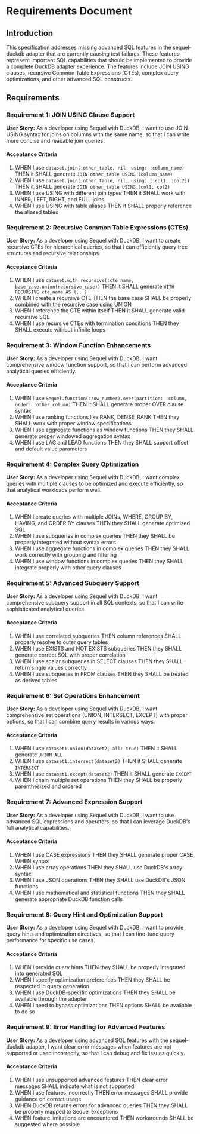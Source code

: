 # Requirements Document

## Introduction

This specification addresses missing advanced SQL features in the sequel-duckdb adapter that are currently causing test failures. These features represent important SQL capabilities that should be implemented to provide a complete DuckDB adapter experience. The features include JOIN USING clauses, recursive Common Table Expressions (CTEs), complex query optimizations, and other advanced SQL constructs.

## Requirements

### Requirement 1: JOIN USING Clause Support

**User Story:** As a developer using Sequel with DuckDB, I want to use JOIN USING syntax for joins on columns with the same name, so that I can write more concise and readable join queries.

#### Acceptance Criteria

1. WHEN I use `dataset.join(:other_table, nil, using: :column_name)` THEN it SHALL generate `JOIN other_table USING (column_name)`
2. WHEN I use `dataset.join(:other_table, nil, using: [:col1, :col2])` THEN it SHALL generate `JOIN other_table USING (col1, col2)`
3. WHEN I use USING with different join types THEN it SHALL work with INNER, LEFT, RIGHT, and FULL joins
4. WHEN I use USING with table aliases THEN it SHALL properly reference the aliased tables

### Requirement 2: Recursive Common Table Expressions (CTEs)

**User Story:** As a developer using Sequel with DuckDB, I want to create recursive CTEs for hierarchical queries, so that I can efficiently query tree structures and recursive relationships.

#### Acceptance Criteria

1. WHEN I use `dataset.with_recursive(:cte_name, base_case.union(recursive_case))` THEN it SHALL generate `WITH RECURSIVE cte_name AS (...)`
2. WHEN I create a recursive CTE THEN the base case SHALL be properly combined with the recursive case using UNION
3. WHEN I reference the CTE within itself THEN it SHALL generate valid recursive SQL
4. WHEN I use recursive CTEs with termination conditions THEN they SHALL execute without infinite loops

### Requirement 3: Window Function Enhancements

**User Story:** As a developer using Sequel with DuckDB, I want comprehensive window function support, so that I can perform advanced analytical queries efficiently.

#### Acceptance Criteria

1. WHEN I use `Sequel.function(:row_number).over(partition: :column, order: :other_column)` THEN it SHALL generate proper OVER clause syntax
2. WHEN I use ranking functions like RANK, DENSE_RANK THEN they SHALL work with proper window specifications
3. WHEN I use aggregate functions as window functions THEN they SHALL generate proper windowed aggregation syntax
4. WHEN I use LAG and LEAD functions THEN they SHALL support offset and default value parameters

### Requirement 4: Complex Query Optimization

**User Story:** As a developer using Sequel with DuckDB, I want complex queries with multiple clauses to be optimized and execute efficiently, so that analytical workloads perform well.

#### Acceptance Criteria

1. WHEN I create queries with multiple JOINs, WHERE, GROUP BY, HAVING, and ORDER BY clauses THEN they SHALL generate optimized SQL
2. WHEN I use subqueries in complex queries THEN they SHALL be properly integrated without syntax errors
3. WHEN I use aggregate functions in complex queries THEN they SHALL work correctly with grouping and filtering
4. WHEN I use window functions in complex queries THEN they SHALL integrate properly with other query clauses

### Requirement 5: Advanced Subquery Support

**User Story:** As a developer using Sequel with DuckDB, I want comprehensive subquery support in all SQL contexts, so that I can write sophisticated analytical queries.

#### Acceptance Criteria

1. WHEN I use correlated subqueries THEN column references SHALL properly resolve to outer query tables
2. WHEN I use EXISTS and NOT EXISTS subqueries THEN they SHALL generate correct SQL with proper correlation
3. WHEN I use scalar subqueries in SELECT clauses THEN they SHALL return single values correctly
4. WHEN I use subqueries in FROM clauses THEN they SHALL be treated as derived tables

### Requirement 6: Set Operations Enhancement

**User Story:** As a developer using Sequel with DuckDB, I want comprehensive set operations (UNION, INTERSECT, EXCEPT) with proper options, so that I can combine query results in various ways.

#### Acceptance Criteria

1. WHEN I use `dataset1.union(dataset2, all: true)` THEN it SHALL generate `UNION ALL`
2. WHEN I use `dataset1.intersect(dataset2)` THEN it SHALL generate `INTERSECT`
3. WHEN I use `dataset1.except(dataset2)` THEN it SHALL generate `EXCEPT`
4. WHEN I chain multiple set operations THEN they SHALL be properly parenthesized and ordered

### Requirement 7: Advanced Expression Support

**User Story:** As a developer using Sequel with DuckDB, I want to use advanced SQL expressions and operators, so that I can leverage DuckDB's full analytical capabilities.

#### Acceptance Criteria

1. WHEN I use CASE expressions THEN they SHALL generate proper CASE WHEN syntax
2. WHEN I use array operations THEN they SHALL use DuckDB's array syntax
3. WHEN I use JSON operations THEN they SHALL use DuckDB's JSON functions
4. WHEN I use mathematical and statistical functions THEN they SHALL generate appropriate DuckDB function calls

### Requirement 8: Query Hint and Optimization Support

**User Story:** As a developer using Sequel with DuckDB, I want to provide query hints and optimization directives, so that I can fine-tune query performance for specific use cases.

#### Acceptance Criteria

1. WHEN I provide query hints THEN they SHALL be properly integrated into generated SQL
2. WHEN I specify optimization preferences THEN they SHALL be respected in query generation
3. WHEN I use DuckDB-specific optimizations THEN they SHALL be available through the adapter
4. WHEN I need to bypass optimizations THEN options SHALL be available to do so

### Requirement 9: Error Handling for Advanced Features

**User Story:** As a developer using advanced SQL features with the sequel-duckdb adapter, I want clear error messages when features are not supported or used incorrectly, so that I can debug and fix issues quickly.

#### Acceptance Criteria

1. WHEN I use unsupported advanced features THEN clear error messages SHALL indicate what is not supported
2. WHEN I use features incorrectly THEN error messages SHALL provide guidance on correct usage
3. WHEN DuckDB returns errors for advanced queries THEN they SHALL be properly mapped to Sequel exceptions
4. WHEN feature limitations are encountered THEN workarounds SHALL be suggested where possible